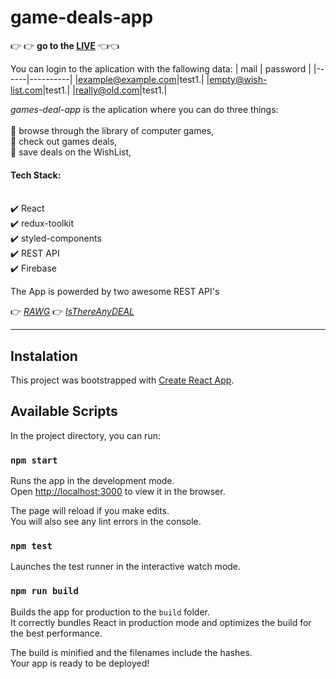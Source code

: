 # game-deals-app
:point_right: :point_right: **go to the [LIVE](https://games-deals.firebaseapp.com/)** :point_left::point_left:

You can login to the aplication with the fallowing data:
| mail | password |
|------|----------|
|example@example.com|test1.|
|empty@wish-list.com|test1.|
|really@old.com|test1.|



*games-deal-app* is the aplication where you can do three things:  
    <br/>:gem: browse through the library of computer games,
   <br/>:gem: check out games deals,
    <br/>:gem: save deals on the WishList,

#### Tech Stack: 
<br/>:heavy_check_mark: React
<br/>:heavy_check_mark: redux-toolkit
<br/>:heavy_check_mark: styled-components
<br/>:heavy_check_mark: REST API
<br/>:heavy_check_mark: Firebase


The App is powerded by two awesome REST API's 

:point_right:  [*RAWG*](https://rawg.io/) 
:point_right:  [*IsThereAnyDEAL*](https://isthereanydeal.com/) 



_____
## Instalation

This project was bootstrapped with [Create React App](https://github.com/facebook/create-react-app).

## Available Scripts

In the project directory, you can run:

### `npm start`

Runs the app in the development mode.\
Open [http://localhost:3000](http://localhost:3000) to view it in the browser.

The page will reload if you make edits.\
You will also see any lint errors in the console.

### `npm test`

Launches the test runner in the interactive watch mode.

### `npm run build`

Builds the app for production to the `build` folder.\
It correctly bundles React in production mode and optimizes the build for the best performance.

The build is minified and the filenames include the hashes.\
Your app is ready to be deployed!

